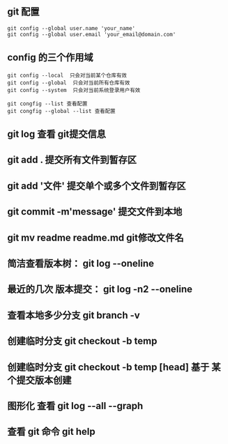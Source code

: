 ## git 配置

```
git config --global user.name 'your_name'
git config --global user.email 'your_email@domain.com'
```
## config 的三个作用域

```
git config --local  只会对当前某个仓库有效
git config --global  只会对当前所有仓库有效
git config --system  只会对当前系统登录用户有效
```

```
git congfig --list 查看配置
git congfig --global --list 查看配置
```

## git log 查看 git提交信息

## git add . 提交所有文件到暂存区

## git add '文件' 提交单个或多个文件到暂存区

## git commit -m'message' 提交文件到本地


## git mv readme readme.md git修改文件名


## 简洁查看版本树： git log --oneline

## 最近的几次 版本提交： git log -n2 --oneline

## 查看本地多少分支 git branch -v

## 创建临时分支 git checkout -b temp 
## 创建临时分支 git checkout -b temp [head] 基于 某个提交版本创建


## 图形化 查看 git log --all --graph

## 查看 git 命令 git help